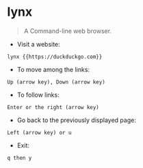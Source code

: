 # lynx

> A Command-line web browser.

- Visit a website:

`lynx {{https://duckduckgo.com}}`

- To move among the links:

`Up (arrow key), Down (arrow key)`

- To follow links:

`Enter or the right (arrow key)`

- Go back to the previously displayed page:

`Left (arrow key) or u`

- Exit:

`q then y`
